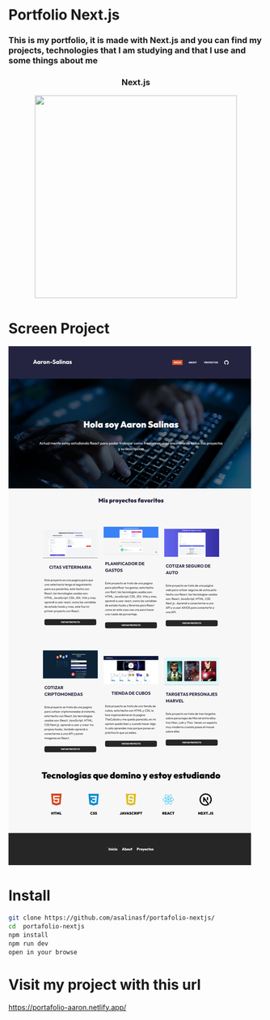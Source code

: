 # Portfolio Next.js

### This is my portfolio, it is made with Next.js and you can find my projects, technologies that I am studying and that I use and some things about me
<div align="center">
  <h3>Next.js</h3>
  <img src="https://d2nir1j4sou8ez.cloudfront.net/wp-content/uploads/2021/12/nextjs-boilerplate-logo.png" width="400" height="400">
</div>


# Screen Project
![Screen de mi portafolio](public/img/screenshotFull%20.png)

# Install

```sh
git clone https://github.com/asalinasf/portafolio-nextjs/
cd  portafolio-nextjs
npm install
npm run dev
open in your browse
```

# Visit my project with this url
https://portafolio-aaron.netlify.app/
